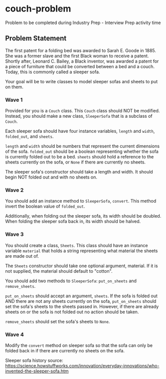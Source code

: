 # couch-problem
Problem to be completed during Industry Prep - Interview Prep activity time

## Problem Statement

The first patent for a folding bed was awarded to Sarah E. Goode in 1885. She was a former slave and the first Black woman to receive a patent. Shortly after, Leonard C. Bailey, a Black inventor, was awarded a patent for a piece of furniture that could be converted between a bed and a couch. Today, this is commonly called a sleeper sofa.

Your goal will be to write classes to model sleeper sofas and sheets to put on them.

### Wave 1

Provided for you is a `Couch` class. This `Couch` class should NOT be modified. Instead, you should make a new class, `SleeperSofa` that is a subclass of `Couch`.

Each sleeper sofa should have four instance variables, `length` and `width`, `folded_out`, and `sheets`.

`length` and `width` should be numbers that represent the current dimensions of the sofa. `folded_out` should be a boolean representing whether the sofa is currently folded out to be a bed. `sheets` should hold a reference to the sheets currently on the sofa, or `None` if there are currently no sheets.

The sleeper sofa's constructor should take a length and width. It should begin NOT folded out and with no sheets on.

### Wave 2

You should add an instance method to `SleeperSofa`, `convert`. This method invert the boolean value of `folded_out`.

Additionally, when folding out the sleeper sofa, its width should be doubled. When folding the sleeper sofa back in, its width should be halved.

### Wave 3

You should create a class, `Sheets`. This class should have an instance variable `material` that holds a string representing what material the sheets are made out of.

The `Sheets` constructor should take one optional argument, material. If it is not supplied, the material should default to "cotton".

You should add two methods to `SleeperSofa`: `put_on_sheets` and `remove_sheets`.

`put_on_sheets` should accept an argument, `sheets`. If the sofa is folded out AND there are not any sheets currently on the sofa, `put_on_sheets` should set the sofa's sheets to the sheets passed in. However, if there are already sheets on or the sofa is not folded out no action should be taken.

`remove_sheets` should set the sofa's sheets to `None`.

### Wave 4

Modify the `convert` method on sleeper sofa so that the sofa can only be folded back in if there are currently no sheets on the sofa.

Sleeper sofa history source: https://science.howstuffworks.com/innovation/everyday-innovations/who-invented-the-sleeper-sofa.htm
